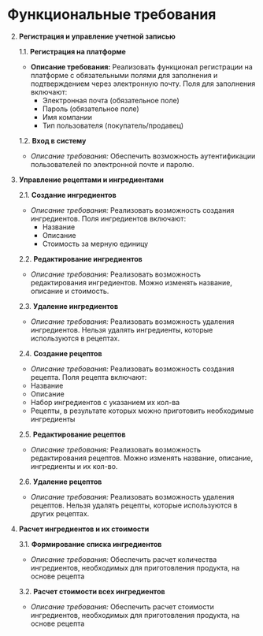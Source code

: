 # Функциональные требования
2. **Регистрация и управление учетной записью**

   1.1. **Регистрация на платформе**
   - **Описание требования:** Реализовать функционал регистрации на платформе с обязательными полями для заполнения и
     подтверждением через электронную почту. Поля для заполнения включают:
       - Электронная почта (обязательное поле)
       - Пароль (обязательное поле)
       - Имя компании
       - Тип пользователя (покупатель/продавец)

   1.2. **Вход в систему**
   - *Описание требования:* Обеспечить возможность аутентификации пользователей по электронной почте и паролю.

2. **Управление рецептами и ингредиентами**

    2.1. **Создание ингредиентов**
    - *Описание требования:* Реализовать возможность создания ингредиентов. Поля ингредиентов включают:
      - Название
      - Описание
      - Стоимость за мерную единицу

    2.2. **Редактирование ингредиентов**
    - *Описание требования:* Реализовать возможность редактирования ингредиентов. Можно изменять название, описание и стоимость.  

    2.3. **Удаление ингредиентов**
    - *Описание требования:* Реализовать возможность удаления ингредиентов. Нельзя удалять ингредиенты, которые используются в рецептах.

    2.4. **Создание рецептов**
    - *Описание требования:* Реализовать возможность создания рецепта. Поля рецепта включают:
     - Название
     - Описание
     - Набор ингредиентов с указанием их кол-ва
     - Рецепты, в результате которых можно приготовить необходимые ингредиенты

    2.5. **Редактирование рецептов**
    - *Описание требования:* Реализовать возможность редактирования рецептов. Можно изменять название, описание, ингредиенты и их кол-во.  

    2.6. **Удаление рецептов**
    - *Описание требования:* Реализовать возможность удаления рецептов. Нельзя удалять рецепты, которые используются в других рецептах.

3. **Расчет ингредиентов и их стоимости**

   3.1. **Формирование списка ингредиентов**
   - *Описание требования:* Обеспечить расчет количества ингредиентов, необходимых для приготовления продукта, на основе рецепта

   3.2. **Расчет стоимости всех ингредиентов**
   - *Описание требования:* Обеспечить расчет стоимости ингредиентов, необходимых для приготовления продукта, на основе рецепта
